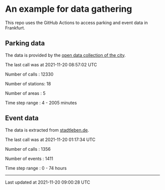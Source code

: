 # An example for data gathering

This repo uses the GitHub Actions to access parking and event data in Frankfurt.

## Parking data
The data is provided by the [open data collection of the city](https://www.offenedaten.frankfurt.de/).

The last call was at 2021-11-20 08:57:02 UTC

Number of calls   : 12330

Number of stations:    18

Number of areas   :     5

Time step range   :     4 -  2005 minutes


## Event data
The data is extracted from [stadtleben.de](https://stadtleben.de/frankfurt/).

The last call was at 2021-11-20 01:17:34 UTC

Number of calls   : 1356

Number of events  : 1411

Time step range   :    0 -   74 hours


----

Last updated at 2021-11-20 09:00:28 UTC
